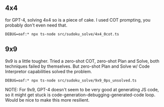 ## 4x4 
for GPT-4, solving 4x4 so is a piece of cake. I used COT prompting, you probably don't even need that.
```
DEBUG=oaf:* npx ts-node src/sudoku_solve/4x4_0cot.ts
```

## 9x9
9x9 is a little tougher. Tried a zero-shot COT, zero-shot Plan and Solve, both techniques failed by themselves.
But zero-shot Plan and Solve w/ Code Interpretor capabilities solved the problem.

```
DEBUG=oaf:* npx ts-node src/sudoku_solve/9x9_0ps_unsolved.ts
```

NOTE: For 9x9, GPT-4 doesn't seem to be very good at generating JS code, so it might get stuck is code-generation-debugging-generated-code loop. Would be nice to make this more resilient.
